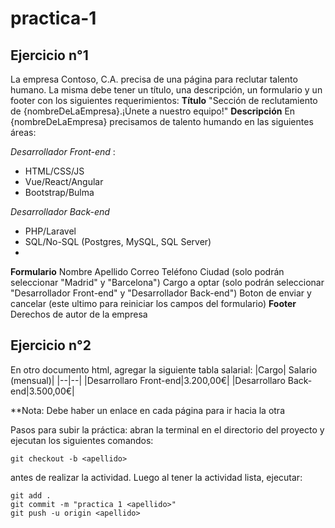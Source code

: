 # practica-1
## Ejercicio n°1
La empresa Contoso, C.A. precisa de una página para reclutar talento humano. La misma debe tener un título, una descripción, un formulario y un footer con los siguientes requerimientos:
**Título**
"Sección de reclutamiento de {nombreDeLaEmpresa}.¡Únete a nuestro equipo!"
**Descripción**
En {nombreDeLaEmpresa} precisamos de talento humando en las siguientes áreas:

*Desarrollador Front-end* :
 - HTML/CSS/JS
 - Vue/React/Angular
 - Bootstrap/Bulma

*Desarrollador Back-end*
 - PHP/Laravel
 - SQL/No-SQL (Postgres, MySQL, SQL Server)
 - 
**Formulario**
Nombre
Apellido
Correo
Teléfono
Ciudad (solo podrán seleccionar "Madrid" y "Barcelona")
Cargo a optar (solo podrán seleccionar "Desarrollador Front-end" y "Desarrollador Back-end") 
Boton de enviar y cancelar (este ultimo para reiniciar los campos del formulario)
**Footer**
Derechos de autor de la empresa
## Ejercicio n°2
En otro documento html, agregar la siguiente tabla salarial:
|Cargo| Salario (mensual)|
|--|--|
|Desarrollaro Front-end|3.200,00€|
|Desarrollaro Back-end|3.500,00€|

**Nota: Debe haber un enlace en cada página para ir hacia la otra

Pasos para subir la práctica:
abran la terminal en el directorio del proyecto y ejecutan los siguientes comandos:

    git checkout -b <apellido>
antes de realizar la actividad. Luego al tener la actividad lista, ejecutar: 

    git add .
    git commit -m "practica 1 <apellido>"
    git push -u origin <apellido>
